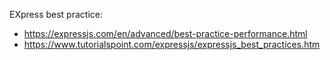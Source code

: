 EXpress best practice:
  - https://expressjs.com/en/advanced/best-practice-performance.html
  - https://www.tutorialspoint.com/expressjs/expressjs_best_practices.htm